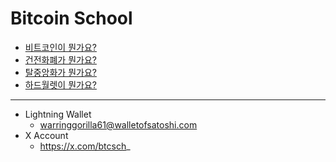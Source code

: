 
# Bitcoin School

- [비트코인이 뭔가요?](what-is-bitcoin.md)
- [건전화폐가 뭔가요?](what-is-sound-money.md)
- [탈중앙화가 뭔가요?](what-is-decentralization.md)
- [하드월렛이 뭔가요?](what-is-hardware-wallet.md)

---

- Lightning Wallet
  - warringgorilla61@walletofsatoshi.com
- X Account
  - https://x.com/btcsch_
